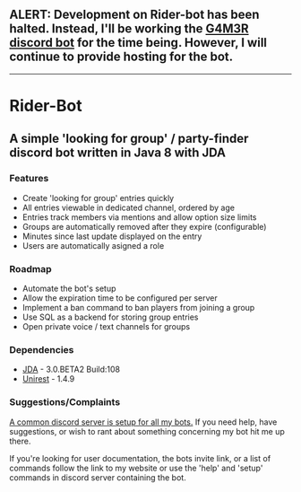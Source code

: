 ## ALERT: Development on Rider-bot has been halted. Instead, I'll be working the [G4M3R discord bot](https://github.com/pedall/G4M3R) for the time being. However, I will continue to provide hosting for the bot.

<hr>

# Rider-Bot
## A simple 'looking for group' / party-finder discord bot written in Java 8 with JDA

### Features
+ Create 'looking for group' entries quickly
+ All entries viewable in dedicated channel, ordered by age
+ Entries track members via mentions and allow option size limits
+ Groups are automatically removed after they expire (configurable)
+ Minutes since last update displayed on the entry
+ Users are automatically asigned a role

### Roadmap
+ Automate the bot's setup
+ Allow the expiration time to be configured per server
+ Implement a ban command to ban players from joining a group
+ Use SQL as a backend for storing group entries
+ Open private voice / text channels for groups

### Dependencies

+ [JDA](https://github.com/DV8FromTheWorld/JDA) - 3.0.BETA2 Build:108
+ [Unirest](https://github.com/Mashape/unirest-java) - 1.4.9

### Suggestions/Complaints

[A common discord server is setup for all my bots.](https://discord.gg/ZQZnXsC) If you need help, have suggestions, or wish to rant about something concerning my bot hit me up there.

If you're looking for user documentation, the bots invite link, or a list of commands follow the link to my website or use the 'help' and 'setup' commands in discord server containing the bot.
